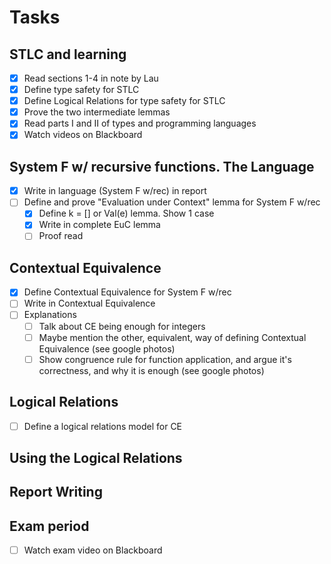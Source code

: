 # Tasks

## STLC and learning
- [x] Read sections 1-4 in note by Lau
- [x] Define type safety for STLC
- [x] Define Logical Relations for type safety for STLC
- [x] Prove the two intermediate lemmas
- [x] Read parts I and II of types and programming languages
- [x] Watch videos on Blackboard

## System F w/ recursive functions. The Language
- [x] Write in language (System F w/rec) in report
- [ ] Define and prove "Evaluation under Context" lemma for System F w/rec
  - [x] Define k = [] or Val(e) lemma. Show 1 case
  - [x] Write in complete EuC lemma
  - [ ] Proof read

## Contextual Equivalence
- [x] Define Contextual Equivalence for System F w/rec
- [ ] Write in Contextual Equivalence
- [ ] Explanations
  - [ ] Talk about CE being enough for integers
  - [ ] Maybe mention the other, equivalent, way of defining Contextual Equivalence (see google photos)
  - [ ] Show congruence rule for function application, and argue it's correctness, and why it is enough (see google photos)

## Logical Relations
- [ ] Define a logical relations model for CE

## Using the Logical Relations


## Report Writing


## Exam period
- [ ] Watch exam video on Blackboard